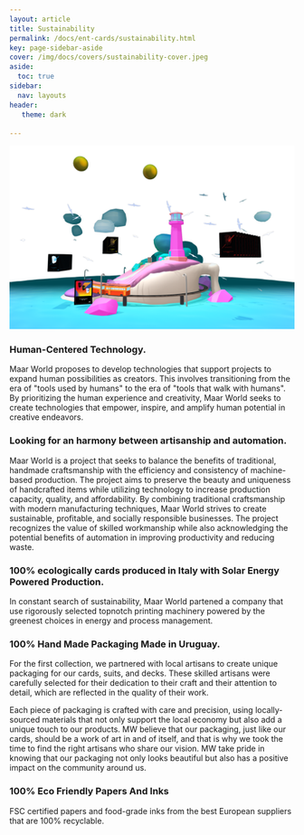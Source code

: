 ```yaml
---
layout: article
title: Sustainability
permalink: /docs/ent-cards/sustainability.html
key: page-sidebar-aside
cover: /img/docs/covers/sustainability-cover.jpeg
aside:
  toc: true
sidebar:
  nav: layouts
header:
   theme: dark
   
---
```


![Image](/img/docs/ent-cards/03-sustainability.png "Sustainability")

### Human-Centered Technology.

Maar World proposes to develop technologies that support projects to expand human possibilities as creators. This involves transitioning from the era of "tools used by humans" to the era of "tools that walk with humans". By prioritizing the human experience and creativity, Maar World seeks to create technologies that empower, inspire, and amplify human potential in creative endeavors.

### Looking for an harmony between artisanship and automation.

Maar World is a project that seeks to balance the benefits of traditional, handmade craftsmanship with the efficiency and consistency of machine-based production. The project aims to preserve the beauty and uniqueness of handcrafted items while utilizing technology to increase production capacity, quality, and affordability. By combining traditional craftsmanship with modern manufacturing techniques, Maar World strives to create sustainable, profitable, and socially responsible businesses. The project recognizes the value of skilled workmanship while also acknowledging the potential benefits of automation in improving productivity and reducing waste.

### 100% ecologically cards produced in Italy with Solar Energy Powered Production. 

In constant search of sustainability, Maar World partened a company that use rigorously selected topnotch printing machinery powered by the greenest choices in energy and process management. 

### 100% Hand Made Packaging Made in Uruguay. 

For the first collection, we partnered with local artisans to create unique packaging for our cards, suits, and decks. These skilled artisans were carefully selected for their dedication to their craft and their attention to detail, which are reflected in the quality of their work.

Each piece of packaging is crafted with care and precision, using locally-sourced materials that not only support the local economy but also add a unique touch to our products. MW believe that our packaging, just like our cards, should be a work of art in and of itself, and that is why we took the time to find the right artisans who share our vision. MW take pride in knowing that our packaging not only looks beautiful but also has a positive impact on the community around us.

### 100% Eco Friendly Papers And Inks

FSC certified papers and food-grade inks from the best European suppliers that are 100% recyclable.


